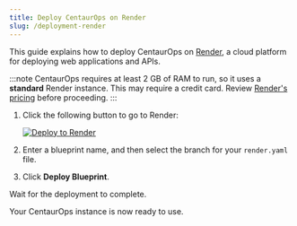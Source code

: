 ```yaml
---
title: Deploy CentaurOps on Render
slug: /deployment-render
---
```


This guide explains how to deploy CentaurOps on [Render](https://render.com/), a cloud platform for deploying web applications and APIs.

:::note
CentaurOps requires at least 2 GB of RAM to run, so it uses a **standard** Render instance. This may require a credit card. Review [Render's pricing](https://render.com/pricing) before proceeding.
:::

1. Click the following button to go to Render:

   [![Deploy to Render](/logos/render-deploy.svg)](https://render.com/deploy?repo=https%3A%2F%2Fgithub.com%2Flangflow-ai%2Flangflow%2Ftree%2Fdev)

2. Enter a blueprint name, and then select the branch for your `render.yaml` file.

3. Click **Deploy Blueprint**.

Wait for the deployment to complete.

Your CentaurOps instance is now ready to use.

